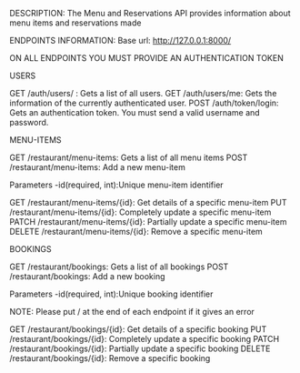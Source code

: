 
DESCRIPTION: The Menu and Reservations API provides information about menu items and reservations made

ENDPOINTS INFORMATION:
Base url: http://127.0.0.1:8000/

ON ALL ENDPOINTS YOU MUST PROVIDE AN AUTHENTICATION  TOKEN

USERS

GET /auth/users/ : Gets a list of all users.
GET /auth/users/me: Gets the information of the currently authenticated user.
POST /auth/token/login: Gets an authentication token. You must send a valid username and password.

MENU-ITEMS

GET /restaurant/menu-items: Gets a list of all menu items
POST /restaurant/menu-items: Add a new menu-item


Parameters
-id(required, int):Unique menu-item identifier

GET /restaurant/menu-items/{id}: Get details of a specific menu-item
PUT /restaurant/menu-items/{id}: Completely update a specific menu-item 
PATCH /restaurant/menu-items/{id}: Partially update a specific menu-item 
DELETE /restaurant/menu-items/{id}: Remove a specific menu-item 

BOOKINGS

GET /restaurant/bookings: Gets a list of all bookings
POST /restaurant/bookings: Add a new booking

Parameters
-id(required, int):Unique booking identifier

NOTE: Please put / at the end of each endpoint if it gives an error

GET /restaurant/bookings/{id}: Get details of a specific booking
PUT /restaurant/bookings/{id}: Completely update a specific booking
PATCH /restaurant/bookings/{id}: Partially update a specific booking
DELETE /restaurant/bookings/{id}: Remove a specific booking